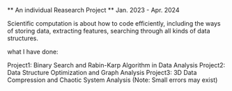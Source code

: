 ** An individual Reasearch Project **
Jan. 2023 - Apr. 2024

Scientific computation is about how to code efficiently, including the ways of storing data, extracting features, searching through all kinds of data structures.

what I have done:

Project1: Binary Search and Rabin-Karp Algorithm in Data Analysis 
Project2: Data Structure Optimization and Graph Analysis 
Project3: 3D Data Compression and Chaotic System Analysis 
(Note: Small errors may exist)
